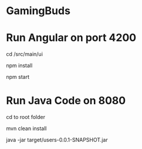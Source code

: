 # GamingBuds

# Run Angular on port 4200

cd /src/main/ui

npm install

npm start

# Run Java Code on 8080 

cd to root folder

mvn clean install

java -jar target/users-0.0.1-SNAPSHOT.jar
